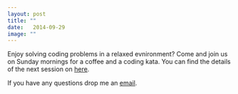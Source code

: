 ```yaml
---
layout: post
title: ""
date:   2014-09-29
image: ""
---
```


Enjoy solving coding problems in a relaxed evnironment?  Come and join us on Sunday mornings for a coffee and a coding kata.  You can find the details of the next session on [here](http://www.meetup.com/Oxford-Code-Kata-Meetup).

If you have any questions drop me an <a href="mailto:{{ site.email}}">email</a>.
